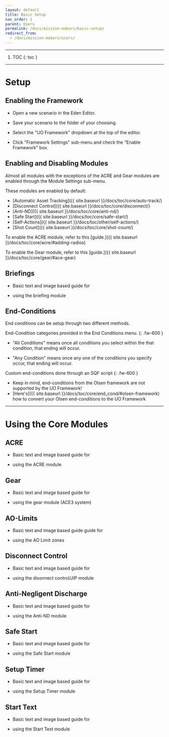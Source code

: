 ```yaml
---
layout: default
title: Basic Setup
nav_order: 1
parent: Users
permalink: /docs/mission-makers/basic-setup/
redirect_from: 
  - /docs/mission-makers/users/
---
```


---

1. TOC
{: toc }

---

# Setup

## Enabling the Framework

* Open a new scenario in the Eden Editor.

<!-- ![image-title-here]({{ site.baseurl }}/resources/images/setup/framework_scenario.gif){:class="img-responsive"} -->

* Save your scenario to the folder of your choosing.

<!-- ![image-title-here]({{ site.baseurl }}/resources/images/setup/framework_save.png){:class="img-responsive"} -->

* Select the "UO Framework" dropdown at the top of the editor.

<!-- ![image-title-here]({{ site.baseurl }}/resources/images/setup/framework_dropdown.png){:class="img-responsive"} -->

* Click "Framework Settings" sub-menu and check the "Enable Framework" box.

<!-- ![image-title-here]({{ site.baseurl }}/resources/images/setup/framework_enable.png){:class="img-responsive"} -->

## Enabling and Disabling Modules

Almost all modules with the exceptions of the ACRE and Gear modules are enabled through the Module Settings sub-menu.

<!-- ![image-title-here]({{ site.baseurl }}/resources/images/setup/module_settings.png){:class="img-responsive"} -->

These modules are enabled by default:

* [Automatic Asset Tracking]({{ site.baseurl }}/docs/toc/core/auto-track/)
* [Disconnect Control]({{ site.baseurl }}/docs/toc/core/disconnect/)
* [Anti-ND]({{ site.baseurl }}/docs/toc/core/anti-nd/)
* [Safe Start]({{ site.baseurl }}/docs/toc/core/safe-start/)
* [Self-Actions]({{ site.baseurl }}/docs/toc/other/self-actions/)
* [Shot Count]({{ site.baseurl }}/docs/toc/core/shot-count/)

To enable the ACRE module, refer to this [guide.]({{ site.baseurl }}/docs/toc/core/acre/#adding-radios)

To enable the Gear module, refer to this [guide.]({{ site.baseurl }}/docs/toc/core/gear/#ace-gear)

## Briefings

* Basic text and image based guide for

* using the briefing module

## End-Conditions

End conditions can be setup through two different methods.

End-Condition categories provided in the End Conditions menu.
{: .fw-600 }

  - "All Conditions" means once all conditions you select within the that condition, that ending will occur.
  <!-- ![image-title-here]({{ site.baseurl }}/resources/images/setup/endcond_all.png){:class="img-responsive"} -->
  - "Any Condition" means once any one of the conditions you specify occur, that ending will occur.
  <!-- ![image-title-here]({{ site.baseurl }}/resources/images/setup/endcond_any.png){:class="img-responsive"} -->

Custom end-conditions done through an SQF script
{: .fw-600 }

  * Keep in mind, end-conditions from the Olsen framework are not supported by the UO Framework!
  * [Here's]({{ site.baseurl }}/docs/toc/core/end_cond/#olsen-framework) how to convert your Olsen end-conditions to the UO Framework

---

# Using the Core Modules

## ACRE

* Basic text and image based guide for

* using the ACRE module

## Gear

* Basic text and image based guide for

* using the gear module (ACE3 system)

## AO-Limits

* Basic text and image based guide guide for

* using the AO Limit zones

## Disconnect Control

* Basic text and image based guide for

* using the disonnect control/JIP module

## Anti-Negligent Discharge

* Basic text and image based guide for

* using the Anti-ND module

## Safe Start

* Basic text and image based guide for

* using the Safe Start module

## Setup Timer

* Basic text and image based guide for

* using the Setup Timer module

## Start Text

* Basic text and image based guide for

* using the Start Text module
